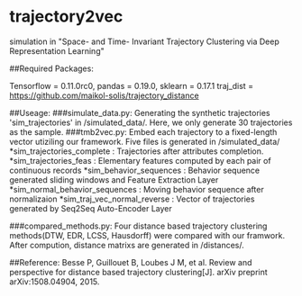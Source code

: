 # trajectory2vec

simulation in "Space- and Time- Invariant Trajectory Clustering via Deep Representation Learning"

##Required Packages:

Tensorflow = 0.11.0rc0, 
pandas = 0.19.0, 
sklearn = 0.17.1
traj_dist =  https://github.com/maikol-solis/trajectory_distance


##Useage:
###simulate_data.py: 
Generating the synthetic trajectories 'sim_trajectories' in /simulated_data/.
Here, we only generate 30 trajectories as the sample.
###tmb2vec.py: 
Embed each trajectory to a fixed-length vector utiziling our framework. 
Five files is generated in /simulated_data/
*sim_trajectories_complete : Trajectories after attributes completion.
*sim_trajectories_feas : Elementary features computed by each pair of continuous records
*sim_behavior_sequences : Behavior sequence generated sliding windows and Feature Extraction Layer
*sim_normal_behavior_sequences : Moving behavior sequence after normalizaion
*sim_traj_vec_normal_reverse : Vector of trajectories generated by Seq2Seq Auto-Encoder Layer

###compared_methods.py:
Four distance based trajectory clustering methods(DTW, EDR, LCSS, Hausdorff) were compared with our framwork.
After compution, distance matrixs are generated in /distances/.

##Reference:
Besse P, Guillouet B, Loubes J M, et al. Review and perspective for
distance based trajectory clustering[J]. arXiv preprint arXiv:1508.04904, 2015.

